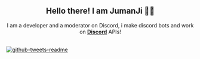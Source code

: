 <h2 align="center">
    Hello there! I am <strong>JumanJi</strong> 👋🏻
</h2>
<p align="center">
    I am a developer and a moderator on Discord, i make discord bots and work on <strong> <a href="https://discord.com">Discord</a></strong> APIs!
<br>
<br>

[![github-tweets-readme](https://github-tweets-readme.vercel.app/api?id=twitterapi?id=__jumanji)](https://github.com/JumanJionGitHub/github-tweets-readme)

